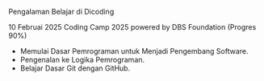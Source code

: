 Pengalaman Belajar di Dicoding

10 Februai 2025
Coding Camp 2025 powered by DBS Foundation (Progres 90%)
* Memulai Dasar Pemrograman untuk Menjadi Pengembang Software.
* Pengenalan ke Logika Pemrograman.
* Belajar Dasar Git dengan GitHub.
